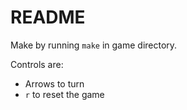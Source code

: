 README
======

Make by running `make` in game directory.

Controls are:
* Arrows to turn
* `r` to reset the game
